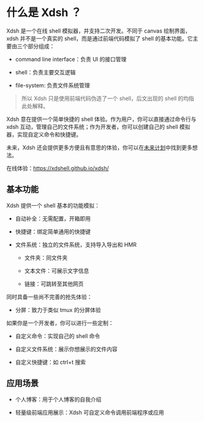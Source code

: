 # 什么是 Xdsh ？

Xdsh 是一个在线 shell 模拟器，并支持二次开发。不同于 canvas 绘制界面，xdsh 并不是一个真实的 shell，而是通过前端代码模拟了 shell 的基本功能。它主要由三个部分组成：

- command line interface：负责 UI 的接口管理

- shell：负责主要交互逻辑

- file-system: 负责文件系统管理

> 所以 Xdsh 只是使用前端代码伪造了一个 shell，后文出现的 shell 的均指此处解释。

Xdsh 意在提供一个简单快捷的 shell 体验。作为用户，你可以直接通过命令行与 xdsh 互动，管理自己的文件系统；作为开发者，你可以创建自己的 shell 模拟器，实现自定义命令和快捷键。

未来，Xdsh 还会提供更多方便且有意思的体验，你可以在[未来计划](/guide/未来计划.md)中找到更多想法。

在线体验：https://xdshell.github.io/xdsh/

## 基本功能

Xdsh 提供一个 shell 基本的功能模拟：

- 自动补全：无需配置，开箱即用

- 快捷键：绑定简单通用的快捷键

- 文件系统：独立的文件系统，支持导入导出和 HMR

  - 文件夹：同文件夹
  
  - 文本文件：可展示文字信息

  - 链接：可跳转至其他网页

同时具备一些尚不完善的抢先体验：

- 分屏：致力于类似 tmux 的分屏体验

如果你是一个开发者，你可以进行一些定制：

- 自定义命令：实现自己的 shell 命令

- 自定义文件系统：展示你想展示的文件内容

- 自定义快捷键：如 ctrl+t 搜索

## 应用场景

- 个人博客：用于个人博客的自我介绍

- 轻量级前端应用展示：Xdsh 可自定义命令调用前端程序或应用